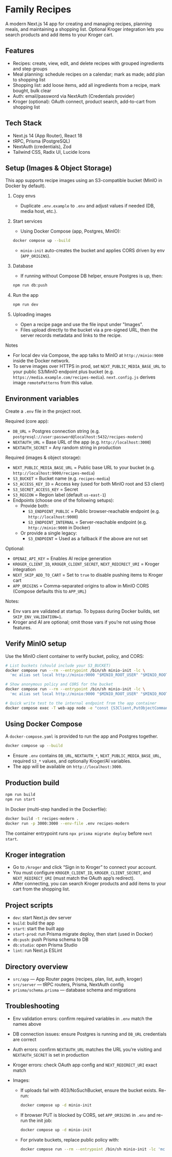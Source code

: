 # Family Recipes

A modern Next.js 14 app for creating and managing recipes, planning meals, and maintaining a shopping list. Optional Kroger integration lets you search products and add items to your Kroger cart.

## Features

- Recipes: create, view, edit, and delete recipes with grouped ingredients and step groups
- Meal planning: schedule recipes on a calendar; mark as made; add plan to shopping list
- Shopping list: add loose items, add all ingredients from a recipe, mark bought, bulk clear
- Auth: email/password via NextAuth (Credentials provider)
- Kroger (optional): OAuth connect, product search, add-to-cart from shopping list

## Tech Stack

- Next.js 14 (App Router), React 18
- tRPC, Prisma (PostgreSQL)
- NextAuth (credentials), Zod
- Tailwind CSS, Radix UI, Lucide Icons

## Setup (Images & Object Storage)

This app supports recipe images using an S3-compatible bucket (MinIO in Docker by default).

1. Copy envs

   - Duplicate `.env.example` to `.env` and adjust values if needed (DB, media host, etc.).

2. Start services

   - Using Docker Compose (app, Postgres, MinIO):

   ```bash
   docker compose up --build
   ```

   - `minio-init` auto-creates the bucket and applies CORS driven by env (`APP_ORIGINS`).

3. Database

   - If running without Compose DB helper, ensure Postgres is up, then:

   ```bash
   npm run db:push
   ```

4. Run the app

   ```bash
   npm run dev
   ```

5. Uploading images

   - Open a recipe page and use the file input under "Images".
   - Files upload directly to the bucket via a pre-signed URL, then the server records metadata and links to the recipe.

Notes

- For local dev via Compose, the app talks to MinIO at `http://minio:9000` inside the Docker network.
- To serve images over HTTPS in prod, set `NEXT_PUBLIC_MEDIA_BASE_URL` to your public S3/MinIO endpoint plus bucket (e.g. `https://media.example.com/recipes-media`). `next.config.js` derives image `remotePatterns` from this value.

## Environment variables

Create a `.env` file in the project root.

Required (core app):

- `DB_URL` = Postgres connection string (e.g. `postgresql://user:password@localhost:5432/recipes-modern`)
- `NEXTAUTH_URL` = Base URL of the app (e.g. `http://localhost:3000`)
- `NEXTAUTH_SECRET` = Any random string in production

Required (images & object storage):

- `NEXT_PUBLIC_MEDIA_BASE_URL` = Public base URL to your bucket (e.g. `http://localhost:9000/recipes-media`)
- `S3_BUCKET` = Bucket name (e.g. `recipes-media`)
- `S3_ACCESS_KEY_ID` = Access key (used for both MinIO root and S3 client)
- `S3_SECRET_ACCESS_KEY` = Secret
- `S3_REGION` = Region label (default `us-east-1`)
- Endpoints (choose one of the following setups):
  - Provide both:
    - `S3_ENDPOINT_PUBLIC` = Public browser-reachable endpoint (e.g. `http://localhost:9000`)
    - `S3_ENDPOINT_INTERNAL` = Server-reachable endpoint (e.g. `http://minio:9000` in Docker)
  - Or provide a single legacy:
    - `S3_ENDPOINT` = Used as a fallback if the above are not set

Optional:

- `OPENAI_API_KEY` = Enables AI recipe generation
- `KROGER_CLIENT_ID`, `KROGER_CLIENT_SECRET`, `NEXT_REDIRECT_URI` = Kroger integration
- `NEXT_SKIP_ADD_TO_CART` = Set to `true` to disable pushing items to Kroger cart
- `APP_ORIGINS` = Comma-separated origins to allow in MinIO CORS (Compose defaults this to `APP_URL`)

Notes:

- Env vars are validated at startup. To bypass during Docker builds, set `SKIP_ENV_VALIDATION=1`.
- Kroger and AI are optional; omit those vars if you’re not using those features.

## Verify MinIO setup

Use the MinIO client container to verify bucket, policy, and CORS:

```bash
# List buckets (should include your S3_BUCKET)
docker compose run --rm --entrypoint /bin/sh minio-init -lc \
  'mc alias set local http://minio:9000 "$MINIO_ROOT_USER" "$MINIO_ROOT_PASSWORD"; mc ls local'

# Show anonymous policy and CORS for the bucket
docker compose run --rm --entrypoint /bin/sh minio-init -lc \
  'mc alias set local http://minio:9000 "$MINIO_ROOT_USER" "$MINIO_ROOT_PASSWORD"; mc anonymous get local/"$S3_BUCKET"; mc cors get local/"$S3_BUCKET"'

# Quick write test to the internal endpoint from the app container
docker compose exec -T web-app node -e "const {S3Client,PutObjectCommand}=require('@aws-sdk/client-s3');(async()=>{const endpoint=(process.env.S3_ENDPOINT_INTERNAL||process.env.S3_ENDPOINT||'').replace(/\/$/,'');const s3=new S3Client({region:process.env.S3_REGION,endpoint,forcePathStyle:true,credentials:{accessKeyId:process.env.S3_ACCESS_KEY_ID,secretAccessKey:process.env.S3_SECRET_ACCESS_KEY}});await s3.send(new PutObjectCommand({Bucket:process.env.S3_BUCKET,Key:'healthcheck/test.txt',ContentType:'text/plain',Body:'ok'}));console.log('PUT_OK')})()"
```

## Using Docker Compose

A `docker-compose.yaml` is provided to run the app and Postgres together.

```bash
docker compose up --build
```

- Ensure `.env` contains `DB_URL`, `NEXTAUTH_*`, `NEXT_PUBLIC_MEDIA_BASE_URL`, required `S3_*` values, and optionally Kroger/AI variables.
- The app will be available on `http://localhost:3000`.

## Production build

```bash
npm run build
npm run start
```

In Docker (multi-step handled in the Dockerfile):

```bash
docker build -t recipes-modern .
docker run -p 3000:3000 --env-file .env recipes-modern
```

The container entrypoint runs `npx prisma migrate deploy` before `next start`.

## Kroger integration

- Go to `/kroger` and click “Sign in to Kroger” to connect your account.
- You must configure `KROGER_CLIENT_ID`, `KROGER_CLIENT_SECRET`, and `NEXT_REDIRECT_URI` (must match the OAuth app’s redirect).
- After connecting, you can search Kroger products and add items to your cart from the shopping list.

## Project scripts

- `dev`: start Next.js dev server
- `build`: build the app
- `start`: start the built app
- `start-prod`: run Prisma migrate deploy, then start (used in Docker)
- `db:push`: push Prisma schema to DB
- `db:studio`: open Prisma Studio
- `lint`: run Next.js ESLint

## Directory overview

- `src/app` — App Router pages (recipes, plan, list, auth, kroger)
- `src/server` — tRPC routers, Prisma, NextAuth config
- `prisma/schema.prisma` — database schema and migrations

## Troubleshooting

- Env validation errors: confirm required variables in `.env` match the names above
- DB connection issues: ensure Postgres is running and `DB_URL` credentials are correct
- Auth errors: confirm `NEXTAUTH_URL` matches the URL you’re visiting and `NEXTAUTH_SECRET` is set in production
- Kroger errors: check OAuth app config and `NEXT_REDIRECT_URI` exact match
- Images:

  - If uploads fail with 403/NoSuchBucket, ensure the bucket exists. Re-run:

    ```bash
    docker compose up -d minio-init
    ```

  - If browser PUT is blocked by CORS, set `APP_ORIGINS` in `.env` and re-run the init job:

    ```bash
    docker compose up -d minio-init
    ```

  - For private buckets, replace public policy with:

    ```bash
    docker compose run --rm --entrypoint /bin/sh minio-init -lc 'mc alias set local http://minio:9000 "$MINIO_ROOT_USER" "$MINIO_ROOT_PASSWORD"; mc anonymous set none local/"$S3_BUCKET"'
    ```
